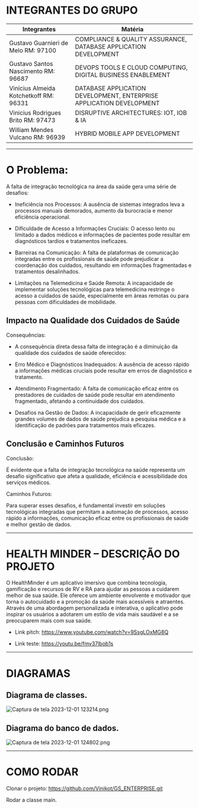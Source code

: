 # INTEGRANTES DO GRUPO


| Integrantes                          | Matéria                                         |
|--------------------------------------|--------------------------------------------------|
| Gustavo Guarnieri de Melo RM: 97100 | COMPLIANCE & QUALITY ASSURANCE, DATABASE APPLICATION DEVELOPMENT |
| Gustavo Santos Nascimento RM: 96687  | DEVOPS TOOLS E CLOUD COMPUTING, DIGITAL BUSINESS ENABLEMENT |
| Vinícius Almeida Kotchetkoff RM: 96331 | DATABASE APPLICATION DEVELOPMENT, ENTERPRISE APPLICATION DEVELOPMENT |
| Vinicius Rodrigues Brito RM: 97473 | DISRUPTIVE ARCHITECTURES: IOT, IOB & IA          |
| William Mendes Vulcano RM: 96939    | HYBRID MOBILE APP DEVELOPMENT                     |


---
# O Problema:

A falta de integração tecnológica na área da saúde gera uma série de desafios:

- Ineficiência nos Processos: A ausência de sistemas integrados leva a processos manuais demorados, aumento da burocracia e menor eficiência operacional.

- Dificuldade de Acesso a Informações Cruciais: O acesso lento ou limitado a dados médicos e informações de pacientes pode resultar em diagnósticos tardios e tratamentos ineficazes.

- Barreiras na Comunicação: A falta de plataformas de comunicação integradas entre os profissionais de saúde pode prejudicar a coordenação dos cuidados, resultando em informações fragmentadas e tratamentos desalinhados.

- Limitações na Telemedicina e Saúde Remota: A incapacidade de implementar soluções tecnológicas para telemedicina restringe o acesso a cuidados de saúde, especialmente em áreas remotas ou para pessoas com dificuldades de mobilidade.

Impacto na Qualidade dos Cuidados de Saúde
-

Consequências:

- A consequência direta dessa falta de integração é a diminuição da qualidade dos cuidados de saúde oferecidos:

- Erro Médico e Diagnósticos Inadequados: A ausência de acesso rápido a informações médicas cruciais pode resultar em erros de diagnóstico e tratamento.

- Atendimento Fragmentado: A falta de comunicação eficaz entre os prestadores de cuidados de saúde pode resultar em atendimento fragmentado, afetando a continuidade dos cuidados.

- Desafios na Gestão de Dados: A incapacidade de gerir eficazmente grandes volumes de dados de saúde prejudica a pesquisa médica e a identificação de padrões para tratamentos mais eficazes.

Conclusão e Caminhos Futuros
-

Conclusão:

É evidente que a falta de integração tecnológica na saúde representa um desafio significativo que afeta a qualidade, eficiência e acessibilidade dos serviços médicos.

Caminhos Futuros:

Para superar esses desafios, é fundamental investir em soluções tecnológicas integradas que permitam a automação de processos, acesso rápido a informações, comunicação eficaz entre os profissionais de saúde e melhor gestão de dados.

-----------
# HEALTH MINDER – DESCRIÇÃO DO PROJETO

O HealthMinder é um aplicativo imersivo que combina tecnologia, gamificação e recursos de RV e RA para ajudar as pessoas a cuidarem melhor de sua saúde. Ele oferece um ambiente envolvente e motivador que torna o autocuidado e a promoção da saúde mais acessíveis e atraentes. Através de uma abordagem personalizada e interativa, o aplicativo pode inspirar os usuários a adotarem um estilo de vida mais saudável e a se preocuparem mais com sua saúde.

- Link pitch: https://www.youtube.com/watch?v=9SsgLOxMG8Q

- Link teste: https://youtu.be/fmv37lbob1s

----
# DIAGRAMAS

Diagrama de classes.
-
![Captura de tela 2023-12-01 123214.png](..%2F..%2F..%2F..%2FPictures%2FScreenshots%2FCaptura%20de%20tela%202023-12-01%20123214.png)

Diagrama do banco de dados.
-
![Captura de tela 2023-12-01 124802.png](..%2F..%2F..%2F..%2FPictures%2FScreenshots%2FCaptura%20de%20tela%202023-12-01%20124802.png)

---
# COMO RODAR

Clonar o projeto:
https://github.com/Vinikot/GS_ENTERPRISE.git

Rodar a classe main.
